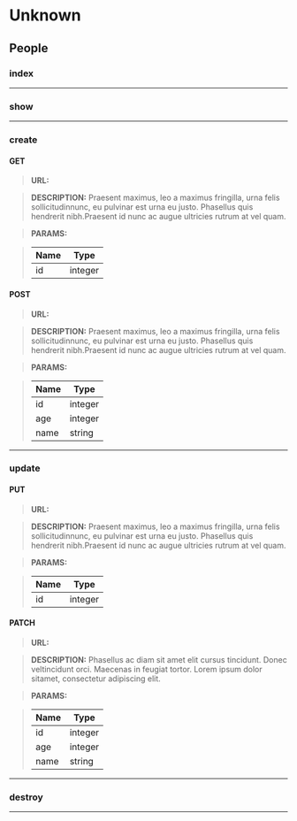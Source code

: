 # Unknown

## People

### index



___
### show



___
### create

#### GET

> __URL:__ 

>__DESCRIPTION:__ Praesent maximus, leo a maximus fringilla, urna felis sollicitudinnunc, eu pulvinar est urna eu justo. Phasellus quis hendrerit nibh.Praesent id nunc ac augue ultricies rutrum at vel quam.

>__PARAMS:__

>| Name | Type |
>| ---- | ---- |
>| id | integer |


#### POST

> __URL:__ 

>__DESCRIPTION:__ Praesent maximus, leo a maximus fringilla, urna felis sollicitudinnunc, eu pulvinar est urna eu justo. Phasellus quis hendrerit nibh.Praesent id nunc ac augue ultricies rutrum at vel quam.

>__PARAMS:__

>| Name | Type |
>| ---- | ---- |
>| id | integer |
>| age | integer |
>| name | string |




___
### update

#### PUT

> __URL:__ 

>__DESCRIPTION:__ Praesent maximus, leo a maximus fringilla, urna felis sollicitudinnunc, eu pulvinar est urna eu justo. Phasellus quis hendrerit nibh.Praesent id nunc ac augue ultricies rutrum at vel quam.

>__PARAMS:__

>| Name | Type |
>| ---- | ---- |
>| id | integer |


#### PATCH

> __URL:__ 

>__DESCRIPTION:__ Phasellus ac diam sit amet elit cursus tincidunt. Donec veltincidunt orci. Maecenas in feugiat tortor. Lorem ipsum dolor sitamet, consectetur adipiscing elit.

>__PARAMS:__

>| Name | Type |
>| ---- | ---- |
>| id | integer |
>| age | integer |
>| name | string |




___
### destroy



___



